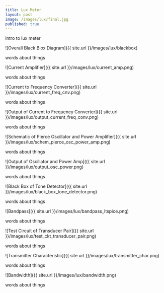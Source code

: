 ```yaml
---
title: Lux Meter
layout: post
image: /images/lux/final.jpg
published: true
---
```


Intro to lux meter

<!-- more -->

![Overall Black Blox Diagram]({{ site.url }}/images/lux/blackbox)

words about things

![Current Amplifier]({{ site.url }}/images/lux/current_amp.png)

words about things

![Current to Frequency Converter]({{ site.url }}/images/lux/current_freq_cnv.png)

words about things

![Output of Current to Frequency Converter]({{ site.url }}/images/lux/output_current_freq_conv.png)

words about things

![Schematic of Pierce Oscillator and Power Amplifier]({{ site.url }}/images/lux/schem_pierce_osc_power_amp.png)

words about things

![Output of Oscillator and Power Amp]({{ site.url }}/images/lux/output_osc_power.png)

words about things

![Black Box of Tone Detector]({{ site.url }}/images/lux/black_box_tone_detector.png)

words about things

![Bandpass]({{ site.url }}/images/lux/bandpass_ltspice.png)

words about things

![Test Circuit of Transducer Pair]({{ site.url }}/images/lux/test_ckt_transducer_pair.png)

words about things

![Transmitter Characteristic]({{ site.url }}/images/lux/transmitter_char.png)

words about things

![Bandwidth]({{ site.url }}/images/lux/bandwidth.png)

words about things
